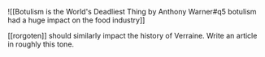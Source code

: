 ![[Botulism is the World's Deadliest Thing by Anthony Warner#q5 botulism had a huge impact on the food industry]]

[[rorgoten]] should similarly impact the history of Verraine. Write an article in roughly this tone.
